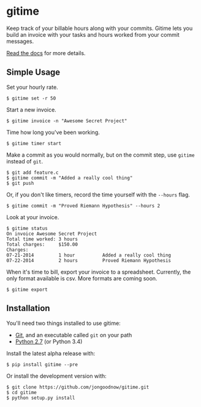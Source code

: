 gitime
====

Keep track of your billable hours along with your commits. Gitime lets you build an invoice with your tasks and hours worked from your commit messages.

[Read the docs](http://gitime.readthedocs.org/en/latest/) for more details.

Simple Usage
----

Set your hourly rate.

	$ gitime set -r 50

Start a new invoice.

	$ gitime invoice -n "Awesome Secret Project"

Time how long you've been working.

	$ gitime timer start

Make a commit as you would normally, but on the commit step, use `gitime` instead of `git`.

	$ git add feature.c
	$ gitime commit -m "Added a really cool thing"
	$ git push

Or, if you don't like timers, record the time yourself with the `--hours` flag.

	$ gitime commit -m "Proved Riemann Hypothesis" --hours 2

Look at your invoice.

	$ gitime status
	On invoice Awesome Secret Project
	Total time worked: 3 hours
	Total charges:     $150.00
	Charges:
	07-21-2014         1 hour          Added a really cool thing
	07-22-2014         2 hours         Proved Riemann Hypothesis

When it's time to bill, export your invoice to a spreadsheet. Currently, the only format available is csv. More formats are coming soon.

	$ gitime export

Installation
----

You'll need two things installed to use gitime:

* [Git](http://git-scm.com/downloads), and an executable called `git` on your path
* [Python 2.7](https://www.python.org/downloads/) (or Python 3.4)

Install the latest alpha release with:

	$ pip install gitime --pre

Or install the development version with:

	$ git clone https://github.com/jongoodnow/gitime.git
	$ cd gitime
	$ python setup.py install